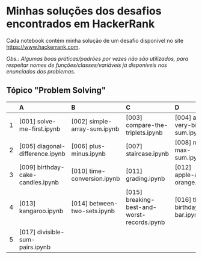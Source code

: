 # Minhas soluções dos desafios encontrados em HackerRank

Cada notebook contém minha solução de um desafio disponível no site https://www.hackerrank.com.

_Obs.: Algumas boas práticas/padrões por vezes não são utilizados, para respeitar nomes de funções/classes/variáveis já disponíveis nos enunciados dos problemas._

## Tópico "Problem Solving"

| | A | B | C | D |
| :--- | :--- | :--- | :--- | :--- |
| 1 | [001] solve-me-first.ipynb | [002] simple-array-sum.ipynb | [003] compare-the-triplets.ipynb | [004] a-very-big-sum.ipynb |
| 2 | [005] diagonal-difference.ipynb | [006] plus-minus.ipynb | [007] staircase.ipynb | [008] mini-max-sum.ipynb |
| 3 | [009] birthday-cake-candles.ipynb | [010] time-conversion.ipynb | [011] grading.ipynb | [012] apple-and-orange.ipynb |
| 4 | [013] kangaroo.ipynb | [014] between-two-sets.ipynb | [015] breaking-best-and-worst-records.ipynb | [016] the-birthday-bar.ipynb |
| 5 | [017] divisible-sum-pairs.ipynb |  |  |  |
